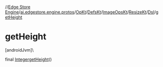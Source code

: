 //[Edge Store Engine](../../../../../../../index.md)/[ai.edgestore.engine.protos](../../../../../index.md)/[OpKt](../../../../index.md)/[DefsKt](../../../index.md)/[ImageOpsKt](../../index.md)/[ResizeKt](../index.md)/[Dsl](index.md)/[getHeight](get-height.md)

# getHeight

[androidJvm]\

final [Integer](https://developer.android.com/reference/kotlin/java/lang/Integer.html)[getHeight](get-height.md)()
